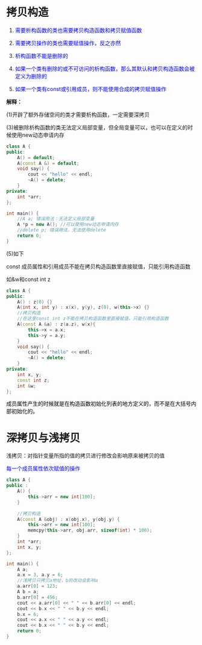 

# 拷贝构造

1. <font color=blue>需要析构函数的类也需要拷贝构造函数和拷贝赋值函数</font>

2. <font color=blue>需要拷贝操作的类也需要赋值操作，反之亦然</font>
3. <font color=blue>析构函数不能是删除的</font>
4. <font color=blue>如果一个类有删除的或不可访问的析构函数，那么其默认和拷贝构造函数会被定义为删除的</font>
5. <font color=blue>如果一个类有const或引用成员，则不能使用合成的拷贝赋值操作</font>



**解释：**

(1)开辟了额外存储空间的类才需要析构函数，一定需要深拷贝

(3)被删除析构函数的类无法定义局部变量，但全局变量可以，也可以在定义的时候使用new动态申请内存

```c++
class A {
public:
    A() = default;
    A(const A &) = default;
    void say() {
        cout << "hello" << endl;
        ~A() = delete;
    }
private:
    int *arr;
};

int main() {
    //A a; 错误用法：无法定义局部变量
    A *p = new A(); //可以使用new动态申请内存
    //delete p; 错误用法，无法使用delete
    return 0;
}
```

(5)如下

const 成员属性和引用成员不能在拷贝构造函数里直接赋值，只能引用构造函数

如&w和const int z

```c++
class A {
public:
    A() : z(0) {}
    A(int x, int y) : x(x), y(y), z(0), w(this->x) {}
    //拷贝构造
    //在这里const int z不能在拷贝构造函数里直接赋值，只能引用构造函数
    A(const A &a) : z(a.z), w(x){
        this->x = a.x;
        this->y = a.y;
    }
    void say() {
        cout << "hello" << endl;
        ~A() = delete;
    }
private:
    int x, y;
    const int z;
    int &w;
};

```



<font color=black>成员属性产生的时候就是在构造函数初始化列表的地方定义的，而不是在大括号内部初始化的。</font>



# 深拷贝与浅拷贝



浅拷贝：对指针变量所指的值的拷贝进行修改会影响原来被拷贝的值

<font color=blue>每一个成员属性依次赋值的操作</font>



```c++
class A {
public :
    A() {
        this->arr = new int[100];
    }
    
    //拷贝构造
    A(const A &obj) : x(obj.x), y(obj.y) {
        this->arr = new int[100];
        memcpy(this->arr, obj.arr, sizeof(int) * 100);
    }
    int *arr;
    int x, y;
};

int main() {
    A a;
    a.x = 3, a.y = 6;
    //浅拷贝只拷贝a地址，b的改动会影响a
    a.arr[0] = 123;
    A b = a;
    b.arr[0] = 456;
    cout << a.arr[0] << " " << b.arr[0] << endl;
    cout << b.x << " " << b.y << endl;
    b.x = 6;
    cout << a.x << " " << a.y << endl;
    cout << b.x << " " << b.y << endl;
    return 0;
}
```

